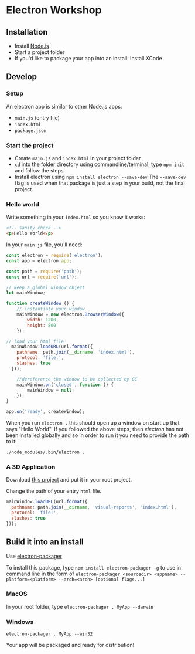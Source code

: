 # Electron Workshop


## Installation
- Install [Node.js](https://nodejs.org/)
- Start a project folder
- If you'd like to package your app into an install: Install XCode

## Develop

### Setup
An electron app is similar to other Node.js apps:
- `main.js` (entry file)
- `index.html`
- `package.json`

### Start the project
- Create `main.js` and `index.html` in your project folder
- `cd` into the folder directory using commandline/terminal, type `npm init` and follow the steps
- Install electron using `npm install electron --save-dev`
The `--save-dev` flag is used when that package is just a step in your build, not the final project.

### Hello world
Write something in your `index.html` so you know it works:
```html
<!-- sanity check -->
<p>Hello World</p>
```

In your `main.js` file, you'll need:
```javascript
const electron = require('electron');
const app = electron.app;

const path = require('path');
const url = require('url');

// keep a global window object
let mainWindow;

function createWindow () {
	// instantiate your window
	mainWindow = new electron.BrowserWindow({
		width: 1200,
		height: 800
	});

// load your html file
  mainWindow.loadURL(url.format({
    pathname: path.join(__dirname, 'index.html'),
    protocol: 'file:',
    slashes: true
  }));

	//dereference the window to be collected by GC
	mainWindow.on('closed', function () {
		mainWindow = null;
	});
}

app.on('ready', createWindow);
```

When you run `electron .` this should open up a window on start up that says "Hello World". If you followed the above steps, then *electron* has not been installed globally and so in order to run it you need to provide the path to it:
```
./node_modules/.bin/electron .
```

### A 3D Application
Download [this project](https://github.com/shiya/electron-tutorial/raw/solution/electron-tutorial-solution/visual-reports.zip) and put it in your root project.

Change the path of your entry `html` file.

```javascript
mainWindow.loadURL(url.format({
  pathname: path.join(__dirname, 'visual-reports', 'index.html'),
  protocol: 'file:',
  slashes: true
}));
```

## Build it into an install

Use [electron-packager](https://github.com/electron-userland/electron-packager)

To install this package, type `npm install electron-packager -g` to use in command line in the form of `electron-packager <sourcedir> <appname> --platform=<platform> --arch=<arch> [optional flags...]`

### MacOS
In your root folder, type `electron-packager . MyApp --darwin`

### Windows
`electron-packager . MyApp --win32`

Your app will be packaged and ready for distribution!
